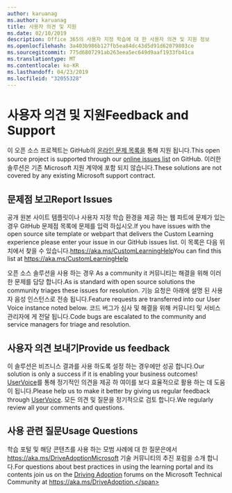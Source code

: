 ```yaml
---
author: karuanag
ms.author: karuanag
title: 사용자 의견 및 지원
ms.date: 02/10/2019
description: Office 365의 사용자 지정 학습에 대 한 사용자 의견 및 지원 정보
ms.openlocfilehash: 3a403b986b127fb5ea84dc43d5d91d62079803ce
ms.sourcegitcommit: 775d6807291ab263eea5ec649d9aaf1933fb41ca
ms.translationtype: MT
ms.contentlocale: ko-KR
ms.lasthandoff: 04/23/2019
ms.locfileid: "32055328"
---
```

# <a name="feedback-and-support"></a><span data-ttu-id="d49cd-103">사용자 의견 및 지원</span><span class="sxs-lookup"><span data-stu-id="d49cd-103">Feedback and Support</span></span>

<span data-ttu-id="d49cd-104">이 오픈 소스 프로젝트는 GitHub의 [온라인 문제 목록을](https://aka.ms/CustomLearningHelp) 통해 지원 됩니다.</span><span class="sxs-lookup"><span data-stu-id="d49cd-104">This open source project is supported through our [online issues list](https://aka.ms/CustomLearningHelp) on GitHub.</span></span> <span data-ttu-id="d49cd-105">이러한 솔루션은 기존 Microsoft 지원 계약에 포함 되지 않습니다.</span><span class="sxs-lookup"><span data-stu-id="d49cd-105">These solutions are not covered by any existing Microsoft support contract.</span></span>  

## <a name="report-issues"></a><span data-ttu-id="d49cd-106">문제점 보고</span><span class="sxs-lookup"><span data-stu-id="d49cd-106">Report Issues</span></span>

<span data-ttu-id="d49cd-107">공개 원본 사이트 템플릿이나 사용자 지정 학습 환경을 제공 하는 웹 파트에 문제가 있는 경우 GitHub 문제점 목록에 문제를 입력 하십시오.</span><span class="sxs-lookup"><span data-stu-id="d49cd-107">If you have issues with the open source site template or webpart that delivers the Custom Learning experience please enter your issue in our GitHub issues list.</span></span>  <span data-ttu-id="d49cd-108">이 목록은 다음 위치에서 찾을 수 있습니다.https://aka.ms/CustomLearningHelp</span><span class="sxs-lookup"><span data-stu-id="d49cd-108">You can find this list at https://aka.ms/CustomLearningHelp</span></span>  

<span data-ttu-id="d49cd-109">오픈 소스 솔루션을 사용 하는 경우 As a community it 커뮤니티는 해결을 위해 이러한 문제를 담당 합니다.</span><span class="sxs-lookup"><span data-stu-id="d49cd-109">As is standard with open source solutions the community triages these issues for resolution.</span></span>  <span data-ttu-id="d49cd-110">기능 요청은 아래에 설명 된 사용자 음성 인스턴스로 전송 됩니다.</span><span class="sxs-lookup"><span data-stu-id="d49cd-110">Feature requests are transferred into our User Voice instance noted below.</span></span>  <span data-ttu-id="d49cd-111">코드 버그가 심사 및 해결을 위해 커뮤니티 및 서비스 관리자에 게 전달 됩니다.</span><span class="sxs-lookup"><span data-stu-id="d49cd-111">Code bugs are escalated to the community and service managers for triage and resolution.</span></span>  

## <a name="provide-us-feedback"></a><span data-ttu-id="d49cd-112">사용자 의견 보내기</span><span class="sxs-lookup"><span data-stu-id="d49cd-112">Provide us feedback</span></span>

<span data-ttu-id="d49cd-113">이 솔루션은 비즈니스 결과를 사용 하도록 설정 하는 경우에만 성공 합니다.</span><span class="sxs-lookup"><span data-stu-id="d49cd-113">Our solution is only a success if it is enabling your business outcomes!</span></span>  <span data-ttu-id="d49cd-114">[UserVoice](https://microsoftteams.uservoice.com/forums/913429-learning-solutions)를 통해 정기적인 의견을 제공 하 여이를 보다 효율적으로 활용 하는 데 도움이 됩니다.</span><span class="sxs-lookup"><span data-stu-id="d49cd-114">Please help us to make it better by giving us regular feedback through  [UserVoice](https://microsoftteams.uservoice.com/forums/913429-learning-solutions).</span></span>  <span data-ttu-id="d49cd-115">모든 의견 및 질문을 정기적으로 검토 합니다.</span><span class="sxs-lookup"><span data-stu-id="d49cd-115">We regularly review all your comments and questions.</span></span>

## <a name="usage-questions"></a><span data-ttu-id="d49cd-116">사용 관련 질문</span><span class="sxs-lookup"><span data-stu-id="d49cd-116">Usage Questions</span></span>

<span data-ttu-id="d49cd-117">학습 포털 및 해당 콘텐츠를 사용 하는 모범 사례에 대 한 질문은에서 [](https://aka.ms/DriveAdoption) https://aka.ms/DriveAdoptionMicrosoft 기술 커뮤니티의 추진 포럼을 소개 합니다.</span><span class="sxs-lookup"><span data-stu-id="d49cd-117">For questions about best practices in using the learning portal and its contents join us on the [Driving Adoption](https://aka.ms/DriveAdoption) forums on the Microsoft Technical Community at https://aka.ms/DriveAdoption.</span></span> 

